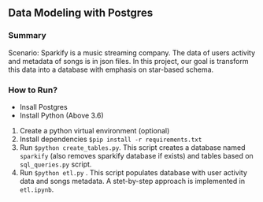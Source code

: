 ## Data Modeling with Postgres

### Summary

Scenario: Sparkify is a music streaming company. The data of users activity and metadata of songs is in json files. In this project, our goal is transform this data into a database with emphasis on star-based schema.

### How to Run?

- Insall Postgres
- Install Python (Above 3.6)

1. Create a python virtual environment (optional)
2. Install dependencies `$pip install -r requirements.txt`
3. Run `$python create_tables.py`. This script creates a database named `sparkify` (also removes sparkify database if exists) and tables based on `sql_queries.py` script.
4. Run `$python etl.py` . This script populates database with user activity data and songs metadata. A stet-by-step approach is implemented in `etl.ipynb`.
